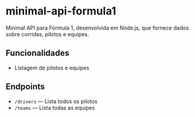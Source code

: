 # minimal-api-formula1
Minimal API para Fórmula 1, desenvolvida em Node.js, que fornece dados sobre corridas, pilotos e equipes.

## Funcionalidades

- Listagem de pilotos e equipes


## Endpoints

- `/drivers` — Lista todos os pilotos
- `/teams` — Lista todas as equipes

